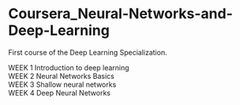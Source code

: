 # Coursera_Neural-Networks-and-Deep-Learning
First course of the Deep Learning Specialization.

WEEK 1
  Introduction to deep learning</br>
WEEK 2
  Neural Networks Basics</br>
WEEK 3
  Shallow neural networks</br>
WEEK 4
  Deep Neural Networks</br>
